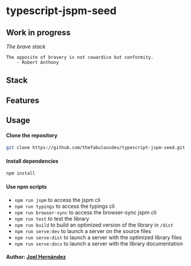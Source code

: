 # typescript-jspm-seed

Work in progress
----------------

*The brave stack*

    The opposite of bravery is not cowardice but conformity. 
    	- Robert Anthony

## Stack

## Features

## Usage

#### Clone the repository

``` sh
git clone https://github.com/thefabulousdev/typescript-jspm-seed.git
```

#### Install dependencies
``` sh
npm install
```

#### Use npm scripts


* `npm run jspm` to access the jspm cli
* `npm run typings` to access the typings cli
* `npm run browser-sync` to access the browser-sync jspm cli
* `npm run test` to test the library
* `npm run build` to build an optimized version of the library in `/dist`
* `npm run serve:dev` to launch a server on the source files
* `npm run serve:dist` to launch a server with the optimized library files
* `npm run serve:docs` to launch a server with the library documentation

#### Author: [Joel Hernández](https://github.com/thefabulousdev)

